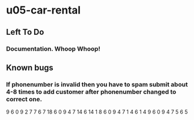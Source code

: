 # u05-car-rental

## Left To Do
### Documentation. Whoop Whoop!

## Known bugs
### If phonenumber is invalid then you have to spam submit about 4-8 times to add customer after phonenumber changed to correct one.

 9    6 0 9 2 7   7    6   7
 18   6 0 9 4 7   14   6   14
1  8  6 0 9 4 7  1  4  6  1  4
 9    6 0 9 4 7   5    6   5